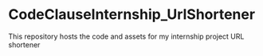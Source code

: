 # CodeClauseInternship_UrlShortener
 This repository hosts the code and assets for my internship project URL shortener
